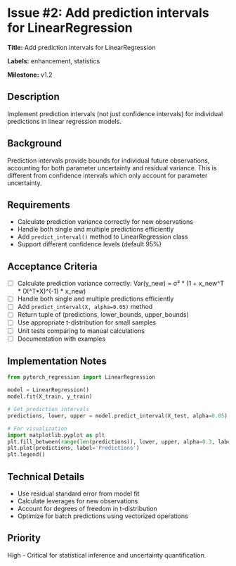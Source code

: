 # Issue #2: Add prediction intervals for LinearRegression

**Title:** Add prediction intervals for LinearRegression

**Labels:** enhancement, statistics

**Milestone:** v1.2

## Description

Implement prediction intervals (not just confidence intervals) for individual predictions in linear regression models.

## Background

Prediction intervals provide bounds for individual future observations, accounting for both parameter uncertainty and residual variance. This is different from confidence intervals which only account for parameter uncertainty.

## Requirements

- Calculate prediction variance correctly for new observations
- Handle both single and multiple predictions efficiently
- Add `predict_interval()` method to LinearRegression class
- Support different confidence levels (default 95%)

## Acceptance Criteria

- [ ] Calculate prediction variance correctly: Var(y_new) = σ² * (1 + x_new^T * (X^T*X)^(-1) * x_new)
- [ ] Handle both single and multiple predictions efficiently
- [ ] Add `predict_interval(X, alpha=0.05)` method
- [ ] Return tuple of (predictions, lower_bounds, upper_bounds)
- [ ] Use appropriate t-distribution for small samples
- [ ] Unit tests comparing to manual calculations
- [ ] Documentation with examples

## Implementation Notes

```python
from pytorch_regression import LinearRegression

model = LinearRegression()
model.fit(X_train, y_train)

# Get prediction intervals
predictions, lower, upper = model.predict_interval(X_test, alpha=0.05)

# For visualization
import matplotlib.pyplot as plt
plt.fill_between(range(len(predictions)), lower, upper, alpha=0.3, label='95% Prediction Interval')
plt.plot(predictions, label='Predictions')
plt.legend()
```

## Technical Details

- Use residual standard error from model fit
- Calculate leverages for new observations
- Account for degrees of freedom in t-distribution
- Optimize for batch predictions using vectorized operations

## Priority

High - Critical for statistical inference and uncertainty quantification.